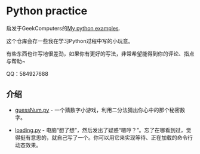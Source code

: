 # Python practice

启发于GeekComputers的[My python examples](https://github.com/geekcomputers/Python).

这个仓库会存一些我在学习Python过程中写的小玩意。

有些东西也许写地很差劲，如果你有更好的写法，非常希望能得到你的评论、指点与帮助~

QQ：584927688


## 介绍
- [guessNum.py]() - 一个猜数字小游戏，利用二分法猜出你心中的那个秘密数字。

- [loading.py]() - 电脑“想了想”，然后发出了疑惑“嗯哼？”。忘了在哪看到过，觉得挺有意思的，就自己写了一个。你可以用它来实现等待、正在加载的命令行动态效果。
